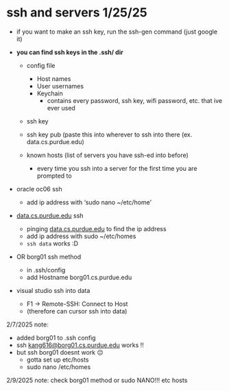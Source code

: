 # ssh and servers 1/25/25

- if you want to make an ssh key, run the ssh-gen command (just google it)

- **you can find ssh keys in the .ssh/ dir**
    - config file

        - Host names
        - User usernames
        - Keychain
            - contains every password, ssh key, wifi password, etc. that ive ever used
                
    - ssh key
    - ssh key pub (paste this into wherever to ssh into there (ex. data.cs.purdue.edu)
    - known hosts (list of servers you have ssh-ed into before)
        - every time you ssh into a server for the first time you are prompted to
- oracle oc06 ssh
    - add ip address with ‘sudo nano ~/etc/home’
- [data.cs.purdue.edu](http://data.cs.purdue.edu) ssh
    - pinging [data.cs.purdue.edu](http://data.cs.purdue.edu) to find the ip address
    - add ip address with sudo ~/etc/homes
    - `ssh data` works :D
- OR borg01 ssh method
    - in .ssh/config
    - add Hostname borg01.cs.purdue.edu
- visual studio ssh into data
    - F1 → Remote-SSH: Connect to Host
    - (therefore can cursor ssh into data)

2/7/2025 note:

- added borg01 to .ssh config
- ssh [kang616@borg01.cs.purdue.edu](mailto:kang616@borg01.cs.purdue.edu) works ‼️
- but ssh borg01 doesnt work 😔
    - gotta set up etc/hosts
    - sudo nano /etc/homes

2/9/2025 note: check borg01 method or sudo NANO!!! etc hosts